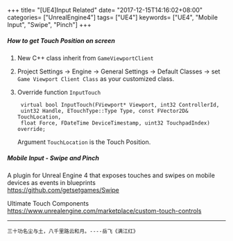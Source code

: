 +++
title= "[UE4]Input Related"
date= "2017-12-15T14:16:02+08:00"
categories= ["UnrealEngine4"]
tags= ["UE4"]
keywords= ["UE4", "Mobile Input", "Swipe", "Pinch"]
+++

##### How to get Touch Position on screen

1. New C++ class inherit from `GameViewportClient`

2. Project Settings -> Engine -> General Settings -> Default Classes -> set `Game Viewport Client Class` as your customized class.

3. Override function `InputTouch`

		virtual bool InputTouch(FViewport* Viewport, int32 ControllerId, 
		uint32 Handle, ETouchType::Type Type, const FVector2D& TouchLocation, 
		float Force, FDateTime DeviceTimestamp, uint32 TouchpadIndex) override;
		
	Argument `TouchLocation` is the Touch Position.
	
##### Mobile Input - Swipe and Pinch

A plugin for Unreal Engine 4 that exposes touches and swipes on mobile devices as events in blueprints  
https://github.com/getsetgames/Swipe

Ultimate Touch Components  
https://www.unrealengine.com/marketplace/custom-touch-controls

***
`三十功名尘与土，八千里路云和月。----岳飞《满江红》`